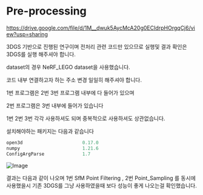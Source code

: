 # Pre-processing
https://drive.google.com/file/d/1M__dwuk5AycMcA20g0ECIdrpHOrgqCj6/view?usp=sharing

3DGS 기반으로 진행된 연구이며 전처리 관련 코드만 있으므로 
실행및 결과 확인은 3DGS를 실행 해주셔야 합니다.

dataset의 경우 NeRF_LEGO dataset을 사용했습니다.

코드 내부 연결하고자 하는
주소 변경 일일히 해주셔야 합니다.

1번 프로그램은 2번 3번 프로그램 내부에 다 들어가 있으며

2번 프로그램은 3번 내부에 들어가 있습니다

1번 2번 3번 각각 사용하셔도 되며 중복적으로 사용하셔도 상관없습니다.


설치해야하는 패키지는 다음과 같습니다
```python
open3d                      0.17.0
numpy                       1.21.6
ConfigArgParse              1.7
```

![Image](https://github.com/user-attachments/assets/6079553d-73af-41b6-a249-a9c18538ff6f)

결과는 다음과 같이 나오며 1번 SfM Point Filtering , 2번 Point_Sampling 를 
동시에 사용했을시 기존 3DGS를 그냥 사용하였을때 보다 성능이 좋게 나오는걸 확인했습니다.
